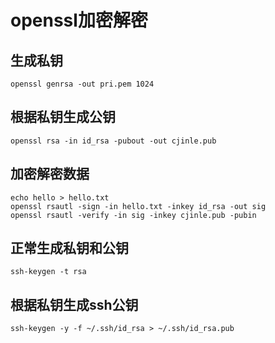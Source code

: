 # openssl加密解密


## 生成私钥
```
openssl genrsa -out pri.pem 1024
```

## 根据私钥生成公钥
```
openssl rsa -in id_rsa -pubout -out cjinle.pub
```


## 加密解密数据
```
echo hello > hello.txt
openssl rsautl -sign -in hello.txt -inkey id_rsa -out sig
openssl rsautl -verify -in sig -inkey cjinle.pub -pubin
```

## 正常生成私钥和公钥

```
ssh-keygen -t rsa
```


## 根据私钥生成ssh公钥

```
ssh-keygen -y -f ~/.ssh/id_rsa > ~/.ssh/id_rsa.pub
```
